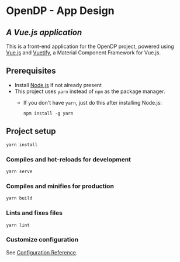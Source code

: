 # OpenDP - App Design
## _A Vue.js application_

This is a front-end application for the OpenDP project, powered using [Vue.js] and [Vuetify], a Material Component Framework for Vue.js.

## Prerequisites
- Install [Node.js] if not already present
- This project uses `yarn` instead of `npm` as the package manager.
	- If you don't have `yarn`, just do this after installing Node.js:
	
		```
		npm install -g yarn
		```


## Project setup
```
yarn install
```

### Compiles and hot-reloads for development
```
yarn serve
```

### Compiles and minifies for production
```
yarn build
```

### Lints and fixes files
```
yarn lint
```

### Customize configuration
See [Configuration Reference].

[Node.js]: <https://nodejs.org/en/>
[Vue.js]: <https://vuejs.org/>
[Vuetify]: <https://vuetifyjs.com/en/>
[Configuration Reference]: <https://cli.vuejs.org/config/>